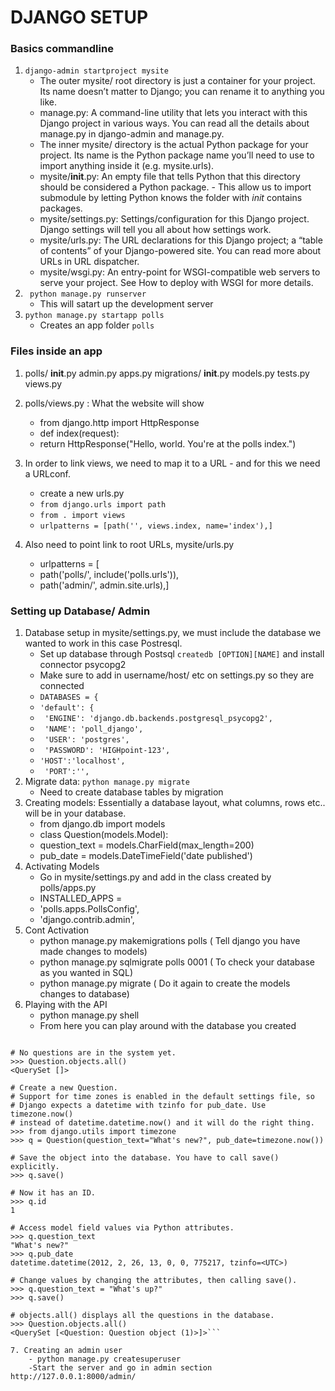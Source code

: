 # DJANGO SETUP

### Basics commandline
1. `django-admin startproject mysite`
    - The outer mysite/ root directory is just a container for your project. Its name doesn’t matter to Django; you can rename it to anything you like.
    - manage.py: A command-line utility that lets you interact with this Django project in various ways. You can read all the details about manage.py in django-admin and manage.py. 
    - The inner mysite/ directory is the actual Python package for your project. Its name is the Python package name you’ll need to use to import anything inside it (e.g. mysite.urls).
    - mysite/__init__.py: An empty file that tells Python that this directory should be considered a Python package. 
            - This allow us to import submodule by letting Python knows the folder with _init_ contains packages.
    - mysite/settings.py: Settings/configuration for this Django project. Django settings will tell you all about how settings work.
    - mysite/urls.py: The URL declarations for this Django project; a “table of contents” of your Django-powered site. You can read more about URLs in URL dispatcher.
    - mysite/wsgi.py: An entry-point for WSGI-compatible web servers to serve your project. See How to deploy with WSGI for more details.
2. ` python manage.py runserver` 
    - This will satart up the development server
3. `python manage.py startapp polls`
    - Creates an app folder `polls` 

### Files inside an app 
1. polls/
    __init__.py
    admin.py
    apps.py
    migrations/
        __init__.py
    models.py
    tests.py
    views.py
    
2. polls/views.py : What the website will show 
   - from django.http import HttpResponse
   - def index(request):
   - return HttpResponse("Hello, world. You're at the polls index.")
3. In order to link views,  we need to map it to a URL - and for this we need a URLconf.   
   - create a new urls.py
   - `from django.urls import path`
   - `from . import views`
   - `urlpatterns = [path('', views.index, name='index'),]`
4. Also need to point link to root URLs, mysite/urls.py
    - urlpatterns = [
    - path('polls/', include('polls.urls')),
    - path('admin/', admin.site.urls),]


### Setting up Database/ Admin
1. Database setup in mysite/settings.py, we must include the database we wanted to work in this case Postresql. 
    - Set up database through Postsql `createdb [OPTION][NAME]` and install connector psycopg2 
    - Make sure to add in username/host/ etc on settings.py so they are connected
    - `DATABASES = {`
    -  `'default': {`
    -   ` 'ENGINE': 'django.db.backends.postgresql_psycopg2',`
    -   ` 'NAME': 'poll_django',`
    -   ` 'USER': 'postgres',`
    -   ` 'PASSWORD': 'HIGHpoint-123',`
    -    `'HOST':'localhost',`
    -   ` 'PORT':'',`
2. Migrate data: `python manage.py migrate` 
    - Need to create database tables by migration
3. Creating models: Essentially a database layout, what columns, rows etc.. will be in your database.
    - from django.db import models
    - class Question(models.Model):
    - question_text = models.CharField(max_length=200)
    - pub_date = models.DateTimeField('date published')
 4. Activating Models
    - Go in mysite/settings.py and add in the class created by polls/apps.py 
    - INSTALLED_APPS =
    - 'polls.apps.PollsConfig',
    - 'django.contrib.admin',
 5. Cont Activation
    - python manage.py makemigrations polls ( Tell django you have made changes to models)
    -  python manage.py sqlmigrate polls 0001 ( To check your database as you wanted in SQL)
    - python manage.py migrate ( Do it again to create the models changes to database)
 6. Playing with the API
    - python manage.py shell
    - From here you can play around with the database you created
```>>> from polls.models import Choice, Question  # Import the model classes we just wrote.

# No questions are in the system yet.
>>> Question.objects.all()
<QuerySet []>

# Create a new Question.
# Support for time zones is enabled in the default settings file, so
# Django expects a datetime with tzinfo for pub_date. Use timezone.now()
# instead of datetime.datetime.now() and it will do the right thing.
>>> from django.utils import timezone
>>> q = Question(question_text="What's new?", pub_date=timezone.now())

# Save the object into the database. You have to call save() explicitly.
>>> q.save()

# Now it has an ID.
>>> q.id
1

# Access model field values via Python attributes.
>>> q.question_text
"What's new?"
>>> q.pub_date
datetime.datetime(2012, 2, 26, 13, 0, 0, 775217, tzinfo=<UTC>)

# Change values by changing the attributes, then calling save().
>>> q.question_text = "What's up?"
>>> q.save()

# objects.all() displays all the questions in the database.
>>> Question.objects.all()
<QuerySet [<Question: Question object (1)>]>```

7. Creating an admin user
    - python manage.py createsuperuser
    -Start the server and go in admin section http://127.0.0.1:8000/admin/
   

